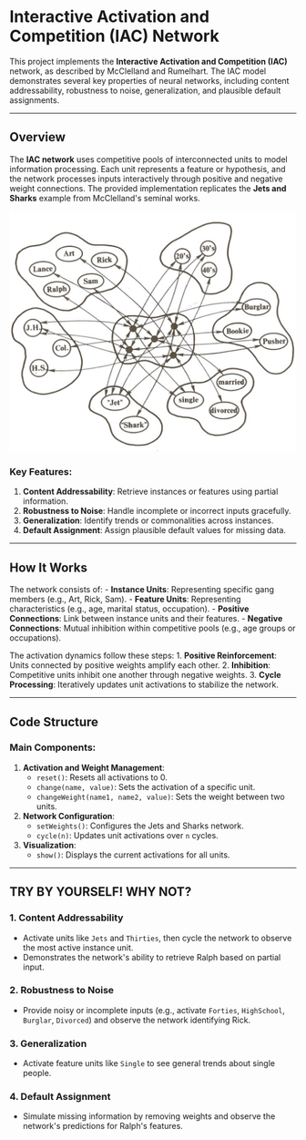 # Interactive Activation and Competition (IAC) Network

This project implements the **Interactive Activation and Competition (IAC)** network, as described by McClelland and Rumelhart. The IAC model demonstrates several key properties of neural networks, including content addressability, robustness to noise, generalization, and plausible default assignments.

------------------------------------------------------------------------

## Overview

The **IAC network** uses competitive pools of interconnected units to model information processing. Each unit represents a feature or hypothesis, and the network processes inputs interactively through positive and negative weight connections. The provided implementation replicates the **Jets and Sharks** example from McClelland's seminal works.

![](/pic/IAC_net_JS.png)

### Key Features:

1.  **Content Addressability**: Retrieve instances or features using partial information.
2.  **Robustness to Noise**: Handle incomplete or incorrect inputs gracefully.
3.  **Generalization**: Identify trends or commonalities across instances.
4.  **Default Assignment**: Assign plausible default values for missing data.

------------------------------------------------------------------------

## How It Works

The network consists of: - **Instance Units**: Representing specific gang members (e.g., Art, Rick, Sam). - **Feature Units**: Representing characteristics (e.g., age, marital status, occupation). - **Positive Connections**: Link between instance units and their features. - **Negative Connections**: Mutual inhibition within competitive pools (e.g., age groups or occupations).

The activation dynamics follow these steps: 1. **Positive Reinforcement**: Units connected by positive weights amplify each other. 2. **Inhibition**: Competitive units inhibit one another through negative weights. 3. **Cycle Processing**: Iteratively updates unit activations to stabilize the network.

------------------------------------------------------------------------

## Code Structure

### Main Components:

1.  **Activation and Weight Management**:
    -   `reset()`: Resets all activations to 0.
    -   `change(name, value)`: Sets the activation of a specific unit.
    -   `changeWeight(name1, name2, value)`: Sets the weight between two units.
2.  **Network Configuration**:
    -   `setWeights()`: Configures the Jets and Sharks network.
    -   `cycle(n)`: Updates unit activations over `n` cycles.
3.  **Visualization**:
    -   `show()`: Displays the current activations for all units.

------------------------------------------------------------------------

## TRY BY YOURSELF! WHY NOT?

### 1. **Content Addressability**

-   Activate units like `Jets` and `Thirties`, then cycle the network to observe the most active instance unit.
-   Demonstrates the network's ability to retrieve Ralph based on partial input.

### 2. **Robustness to Noise**

-   Provide noisy or incomplete inputs (e.g., activate `Forties`, `HighSchool`, `Burglar`, `Divorced`) and observe the network identifying Rick.

### 3. **Generalization**

-   Activate feature units like `Single` to see general trends about single people.

### 4. **Default Assignment**

-   Simulate missing information by removing weights and observe the network's predictions for Ralph's features.
